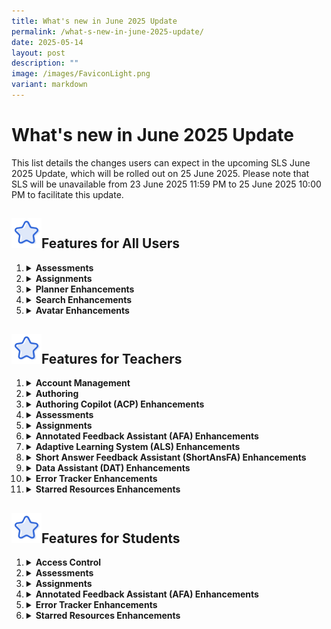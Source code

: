 ```yaml
---
title: What's new in June 2025 Update
permalink: /what-s-new-in-june-2025-update/
date: 2025-05-14
layout: post
description: ""
image: /images/FaviconLight.png
variant: markdown
---
```

<h1>What's new in June 2025 Update</h1>

<p>This list details the changes users can expect in the upcoming SLS June 2025 Update, which will be rolled out on 25 June 2025. Please note that SLS will be unavailable from 23 June 2025 11:59 PM to 25 June 2025 10:00 PM to facilitate this update.</p>

<h2><img src="/images/Icons/Star.svg" style="width:3rem; display: inline;">Features for All Users</h2>

<ol>

<li><details><summary><h4 style="margin: 0; display: inline;">Assessments</h4></summary>

<ul>

<li>Teachers and students can choose to log in directly for e-assessments using SLS or MIMS Login. They will be brought directly to their Assessments listing page upon logging in.</li>

</ul></details></li>

<li><details><summary><h4 style="margin: 0; display: inline;">Assignments</h4></summary>

<div style="margin-left: 20px;">
<details><summary><strong>Annotation Enhancements</strong></summary>
<ul>
<li>Teachers and students can more easily differentiate annotations made by a teacher (underline) from those by students (highlight).</li>
<li>For annotations made on questions, teachers and students can view the question number with question text as the header of each annotation card.</li>
</ul>
</details>

<details><summary><strong>Due Date Tracking</strong></summary>
<ul>
<li>Teachers and students can filter assignments by multiple status types: Incomplete, Overdue assignments, Overdue Sections, Due in 3 Days, Complete, and Upcoming.</li>
</ul>
</details>

<details><summary><strong>Feedback Fields</strong></summary>
<ul>
<li>Teachers and students will see the "Teacher Comments" field renamed to "Feedback" in Free-Response Questions (FRQs). The existing "Feedback" field will no longer be available.</li>
</ul>
</details>

<details><summary><strong>Past Assignments</strong></summary>
<ul>
<li>Teachers and students can view assignments from their past class groups in the Assignments listing page, making it easier to locate past assignments.</li>
</ul>
</details>
</div>

</details></li>

<li><details><summary><h4 style="margin: 0; display: inline;">Planner Enhancements</h4></summary>

<ul>
<li>Teachers and students can manage their work by creating tasks, with deadlines, from multiple entry points such as the new task list, module plan, section cover, and learning progress (students only).</li>
<li>Teachers and students can attach resources such as sections and modules to these tasks.</li>
<li>Students will be prompted when they mark incomplete attachments as complete.</li>
<li>Students can also create goals from learning progress as a task and attach relevant self-study resources.</li>
<li>The calendar range in the planner will be extended to include the year before and the year after the current year. Teachers can clear planner events en-masse.</li>
</ul>

</details></li>

<li><details><summary><h4 style="margin: 0; display: inline;">Search Enhancements</h4></summary>

<ul>

<li>Teachers and students can view filtered search results based on their assigned and followed subjects and levels when searching for modules in global search, MOE Library and Community Gallery.</li>
<li>Teachers and students can view subjects and their corresponding levels as paired information in search results, providing clearer understanding of subject-level relationships.</li>
<li>Teachers and students can see a clickable icon on each search result for modules. Clicking on the icon will open the module in a new tab.</li>

</ul></details></li>

<li><details><summary><h4 style="margin: 0; display: inline;">Avatar Enhancements</h4></summary>

<ul>

<li>Teachers and students can click non-AI avatars to view a user's profile.</li>

</ul></details></li>

</ol>

<h2><img src="/images/Icons/Star.svg" style="width:3rem; display: inline;">Features for Teachers</h2>

<ol>

<li><details><summary><h4 style="margin: 0; display: inline;">Account Management</h4></summary>

<ul>

<li>Teachers will receive an SLS email notification if their account becomes inactive due to MIMS inactivity. Their SLS account will be deactivated after a 120-hour (5-day) countdown if their MIMS remains inactive.</li>

</ul></details></li>

<li><details><summary><h4 style="margin: 0; display: inline;">Authoring</h4></summary>

<div style="margin-left: 20px;">
<details><summary><strong>Gamification Enhancements</strong></summary>
<ul>
<li>Teachers can import gamification settings like Details, Experience Points, Game Stories, Collectibles and Leaderboard from other modules in Starred Resources and Library.</li>
<li>Teachers can duplicate game stories and collectibles when setting up their gamification conditions.</li>
<li>Teachers can add gamification conditions as section/activity prerequisites that regulate students' access.</li>
<li>Teachers can switch off viewability of Experience Points (XP) for students. When viewability of XP is switched off, XP and levels will not be displayed for students. However, game stories and collectibles with level conditions will still be awarded.</li>
</ul>
</details>

<details><summary><strong>Live Chat</strong></summary>
<ul>
<li>Teachers can set up Live Chat for both team and non-team discussions.</li>
<li>Students and teachers can interact in active Live Chat rooms and view each other's posts live.</li>
<li>Teachers can manually end and close Live Chat rooms. The Live Chat room will be converted into a discussion post and past interactions will be stored as comments.</li>
<li>Teachers can also set a time limit for Live Chat rooms. Live Chat rooms will close automatically when the time limit is reached.</li>
<li>Live Chat will not be accessible in self-study modules and when previewing as student.</li>
</ul>
</details>

<details><summary><strong>Hide Question Number</strong></summary>
<ul>
<li>Teachers can hide question/component numbers in quizzes through the Quiz Details settings.</li>
</ul>
</details>

<details><summary><strong>Click-and-Drop Question Enhancements</strong></summary>
<ul>
<li>Teachers can place and reposition options more precisely in Click-and-Drop questions.</li>
</ul>
</details>

<details><summary><strong>Component Card Enhancements</strong></summary>
<ul>
<li>Teachers can view the component number and corresponding body text as the header of each component during module view and authoring.</li>
</ul>
</details>
</div>

</details></li>

<li><details><summary><h4 style="margin: 0; display: inline;">Authoring Copilot (ACP) Enhancements</h4></summary>

<ul>
<li>Teachers can upload Google Slides, Docs and Sheets into the Knowledge Base to be used for ACP generation and for Learning Assistant reference (from 4 July 2025).</li>
<li>Teachers can access ACP directly from the Add New and Create/Edit subpages.</li>
</ul>

</details></li>

<li><details><summary><h4 style="margin: 0; display: inline;">Assessments</h4></summary>

<ul>

<li>Assessments will no longer be shown together with assignments. Instead, teachers can access the Assessments listing page to view all assigned assessments.</li>
<li>Teachers can also switch to their student accounts with the shortcut on the Assessments listing page.</li>

</ul></details></li>

<li><details><summary><h4 style="margin: 0; display: inline;">Assignments</h4></summary>

<div style="margin-left: 20px;">
<details><summary><strong>@-Mention</strong></summary>
<ul>
<li>Teachers can use the @-mention feature in notes, annotations, comments, posts and feedback to notify other teachers and students when their attention is needed. The names in the dropdown list for using @-mention will be based on the teachers and assignees of the assignment.</li>
</ul>
</details>

<details><summary><strong>Annotation Enhancements</strong></summary>
<ul>
<li>Teachers can share notes and annotations from their teacher assignment view with all other assignees of the assignment. Students will see the same referenced note or annotation in their own assignment view.</li>
<li>Teachers can choose to notify students when they share notes and annotations from their teacher assignment view.</li>
</ul>
</details>

<details><summary><strong>Heatmap Enhancements</strong></summary>
<ul>
<li>Teachers can view their student's activity page directly by clicking on the corresponding activity status heatmap cell.</li>
<li>Teachers can see section start and due dates when they filter by sections on the heatmap. They can click on the dates to access the Assignment Settings page and adjust the due dates.</li>
</ul>
</details>
</div>

</details></li>

<li><details><summary><h4 style="margin: 0; display: inline;">Annotated Feedback Assistant (AFA) Enhancements</h4></summary>

<ul>

<li>Teachers will be able to set the number of drafts that students can submit to AFA to receive feedback on before their final submission.</li>

</ul></details></li>

<li><details><summary><h4 style="margin: 0; display: inline;">Adaptive Learning System (ALS) Enhancements</h4></summary>

<ul>

<li>Teachers can filter to the Learning Outcome level in the student view of the ALS Learning Progress Dashboard (LPD) and sort students based on their ability score.</li>
<li>Teachers can see a snapshot of the ability score attained by students when they complete an Adaptive Section in an assignment.</li>

</ul></details></li>

<li><details><summary><h4 style="margin: 0; display: inline;">Short Answer Feedback Assistant (ShortAnsFA) Enhancements</h4></summary>

<ul>

<li>Students can submit Google Slides, Docs and Sheets to ShortAnsFA as part of their Free Response Question (FRQ) response to receive feedback.</li>
<li>Teachers can edit criterion feedback after an FRQ/Audio Response Question (ARQ) is released.</li>

</ul></details></li>

<li><details><summary><h4 style="margin: 0; display: inline;">Data Assistant (DAT) Enhancements</h4></summary>

<ul>

<li>Teachers will be able to save their DAT analyses results for FRQ responses and Discussion posts for future reference.</li>
<li>Teachers can set up DAT so that students can receive quiz level feedback at the end of a quiz based on their performance for questions in the quiz.</li>
<li>Teachers will be able to use DAT to analyse the overall performance of their class in a quiz.</li>

</ul></details></li>

<li><details><summary><h4 style="margin: 0; display: inline;">Error Tracker Enhancements</h4></summary>

<ul>

<li>Teachers can quickly access a selected student's error tracker from the Students tab.</li>
<li>When viewing as student, teachers can see a listing of attempted modules with the number of tagged errors under the Questions tab. Clicking on "View Questions" under each module will allow teachers to see the list of questions and their associated error counts.</li>
<li>A filter has also been added to allow teachers to filter the error tracker by month range and error tag.</li>

</ul></details></li>

<li><details><summary><h4 style="margin: 0; display: inline;">Starred Resources Enhancements</h4></summary>

<ul>

<li>Teachers can star and unstar class group and community resources.</li>
<li>Teachers can add content from their starred class group resources.</li>

</ul></details></li>

</ol>

<h2><img src="/images/Icons/Star.svg" style="width:3rem; display: inline;">Features for Students</h2>

<ol>

<li><details><summary><h4 style="margin: 0; display: inline;">Access Control</h4></summary>

<ul>

<li>Students can be redirected to the respective landing pages of their URL when logging in with a temporary passcode, even if their password has expired (over 365 days without change).</li>

</ul></details></li>

<li><details><summary><h4 style="margin: 0; display: inline;">Assessments</h4></summary>

<ul>

<li>Students can access the Assessments listing page to view all assessments assigned to them.</li>
<li>Students cannot view the module structure of upcoming assessments and assignments that require passcodes.</li>

</ul></details></li>

<li><details><summary><h4 style="margin: 0; display: inline;">Assignments</h4></summary>

<ul>

<li>Students can use the @-mention feature in notes, annotations, comments, posts and feedback to notify teachers when their attention is needed. The names in the dropdown list for using @-mention will be based on the teachers of the assignment.</li>

</ul></details></li>

<li><details><summary><h4 style="margin: 0; display: inline;">Annotated Feedback Assistant (AFA) Enhancements</h4></summary>

<ul>

<li>Students can use a 'Check' button to receive iterative annotated feedback about their answer and subsequently work on the feedback in a new draft of their response.</li>
<li>Students will be able to view past drafts with accompanying annotations.</li>

</ul></details></li>

<li><details><summary><h4 style="margin: 0; display: inline;">Error Tracker Enhancements</h4></summary>

<ul>

<li>Under the Questions tab in error trackers, students can view a listing of attempted modules with the number of tagged errors. Clicking on "View Questions" under each module will allow students to see the list of questions and their associated error counts.</li>
<li>A filter has also been added to allow students to filter the error tracker by month range and error tag.</li>

</ul></details></li>

<li><details><summary><h4 style="margin: 0; display: inline;">Starred Resources Enhancements</h4></summary>

<ul>

<li>Students can star and unstar class group resources.</li>

</ul></details></li>

</ol>
